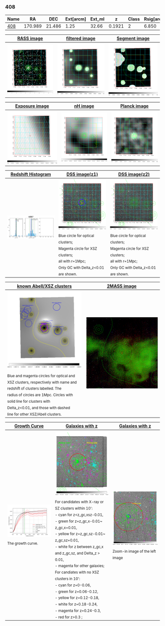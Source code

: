 <div STYLE="page-break-after: always;"></div>

### 408

|Name          |RA          |DEC      | Ext[arcm] | Ext_ml | z    | Class| Rsig[arcmin] | CRsig[c/s] | CR500[c/s] | R500[Mpc] |L500[erg/s]|F500[erg/s/cm^2]| M500[Msun]|Tx[keV]|beta|GC(XSZ,Delta_z<0.01)| GC(OPT,Delta_z<0.01)|GC|alias|
|--------------|------------|------------|---|---|-----------|--------|------|------|----|----|----|----|----|----|----|----|----|----|---|
|[408](script/408.md)     | 170.989       | 21.486       | 1.25    | 32.66   | 0.1921 | 2   | 6.850 |0.231 |0.227 |1.169 |4.902e+44 |4.666e-12 |5.502e+14 |6.522 |1.267 |Tar, |Wen, |Tar, |k067|

|[RASS image](../image/408/408_img.pdf)|[filtered image](../image/408/408_fil.pdf)|[Segment image](../image/408/408_seg.pdf)|
|-------------------|--------------------|-------------------|
| <img src="../image/408/408_img.png" width="300">  | <img src="../image/408/408_fil.png" width="300">   | <img src="../image/408/408_seg.png" width="300">  |

|[Exposure image](../image/408/408_mex.pdf)| [nH image](../image/408/408_nh.pdf)| [Planck image](../image/408/408_p.pdf)|
|-------------------|--------------------|-------------------|
|<img src="../image/408/408_mex.png" width="300">   | <img src="../image/408/408_nh.png" width="300">    | <img src="../image/408/408_p.png" width="300"> |

|[Redshift Histogram](../image/408/408_zg.pdf) | [DSS image(z1)](../image/408/408_dss_z1.pdf)      |  [DSS image(z2)](../image/408/408_dss_z2.pdf)    |
|-------------------|--------------------|-------------------|
|<img src="../image/408/408_zg.png" width="300"> |<img src="../image/408/408_dss_z1.png" width="300"> <sub><br>Blue circle for optical clusters; <br>Magenta circle for XSZ clusters; <br>all with r=1Mpc; <br>Only GC with Delta_z<0.01 are shown. </sub>| <img src="../image/408/408_dss_z2.png" width="300"><sub><br>Blue circle for optical clusters; <br>Magenta circle for XSZ clusters; <br>all with r=1Mpc; <br>Only GC with Delta_z<0.01 are shown. </sub> |

|[known Abell/XSZ clusters](../image/408/408_m.pdf) | [2MASS image](../image/408/408_2mass.pdf)      |
|-------------------|-------------------|
|<img src=../image/408/408_m.png width="300"> <sub><br>Blue and magenta circles for optical and <br>XSZ clusters, respectively with name and <br>redshift of clusters labelled. The <br>radius of circles are 1Mpc. Circles with <br>solid line for clusters with <br>Delta_z<0.01, and those with dashed <br>line for other XSZ/Abell clusters.        </sub>|<img src="../image/408/408_2mass.png" width="300">  |

|[Growth Curve](../image/408/408_gca_all.png) |[Galaxies with z](../image/408/408_opt_ned.pdf) |[Galaxies with z](../image/408/408_opt_ned_zoom.pdf) |
|-------------------|-------------------|-------------------|
| <img src="../image/408/408_gca_all.png" width="300"> <sub><br>The growth curve.</sub>| <img src=../image/408/408_opt_ned.png width="300"> <br><sub> For candidates with X-ray or SZ clusters within 10': <br> - cyan for z<z_gc,xsz-0.01, <br> - green for z=z_gc,x-0.01~ z_gc,x+0.01, <br> - yellow for z=z_gc,sz-0.01~ z_gc,sz+0.01, <br> - white for z between z_gc,x and z_gc,sz, and Delta_z > 0.01, <br> - magenta for other galaxies; <br>For candiates with no XSZ clusters in 10': <br> - cyan for z=0-0.06, <br> - green for z=0.06-0.12, <br> - yellow for z=0.12-0.18, <br> - white for z=0.18-0.24, <br> - magenta for z=0.24-0.3, <br> - red for z>0.3 ;  </sub>|<img src=../image/408/408_opt_ned_zoom.png width="300">  <br><sub> Zoom-in image of the left image</sub>|




